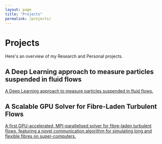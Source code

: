 ```yaml
---
layout: page
title: "Projects"
permalink: /projects/
---
```


# Projects

Here's an overview of my Research and Personal projects.

## A Deep Learning approach to measure particles suspended in fluid flows

[A Deep Learning approach to measure particles suspended in fluid flows.](/projects/le_ring.md)

## A Scalable GPU Solver for Fibre-Laden Turbulent Flows

[A first GPU-accelerated, MPI-parallelised solver for fibre-laden turbulent flows, featuring a novel communication algorithm for simulating long and flexible fibres on super-computers.](/projects/hpc.md)
